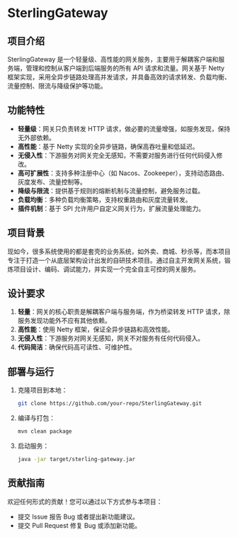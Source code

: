 # SterlingGateway

## 项目介绍
SterlingGateway 是一个轻量级、高性能的网关服务，主要用于解耦客户端和服务端，管理和控制从客户端到后端服务的所有 API 请求和流量。网关基于 Netty 框架实现，采用全异步链路处理高并发请求，并具备高效的请求转发、负载均衡、流量控制、限流与降级保护等功能。

## 功能特性
- **轻量级**：网关只负责转发 HTTP 请求，做必要的流量增强，如服务发现，保持无外部依赖。
- **高性能**：基于 Netty 实现的全异步链路，确保高吞吐量和低延迟。
- **无侵入性**：下游服务对网关完全无感知，不需要对服务进行任何代码侵入修改。
- **高可扩展性**：支持多种注册中心（如 Nacos、Zookeeper），支持动态路由、灰度发布、流量控制等。
- **降级与限流**：提供基于规则的熔断机制与流量控制，避免服务过载。
- **负载均衡**：多种负载均衡策略，支持权重路由和灰度流量转发。
- **插件机制**：基于 SPI 允许用户自定义网关行为，扩展流量处理能力。

## 项目背景
现如今，很多系统使用的都是套壳的业务系统，如外卖、商城、秒杀等，而本项目专注于打造一个从底层架构设计出发的自研技术项目。通过自主开发网关系统，锻炼项目设计、编码、调试能力，并实现一个完全自主可控的网关服务。

## 设计要求
1. **轻量**：网关的核心职责是解耦客户端与服务端，作为桥梁转发 HTTP 请求，除服务发现功能外不应有其他依赖。
2. **高性能**：使用 Netty 框架，保证全异步链路和高效性能。
3. **无侵入性**：下游服务对网关无感知，网关不对服务有任何代码侵入。
4. **代码简洁**：确保代码高可读性、可维护性。


## 部署与运行
1. 克隆项目到本地：
    ```bash
    git clone https://github.com/your-repo/SterlingGateway.git
    ```
2. 编译与打包：
    ```bash
    mvn clean package
    ```
3. 启动服务：
    ```bash
    java -jar target/sterling-gateway.jar
    ```

## 贡献指南
欢迎任何形式的贡献！您可以通过以下方式参与本项目：
- 提交 Issue 报告 Bug 或者提出新功能建议。
- 提交 Pull Request 修复 Bug 或添加新功能。

